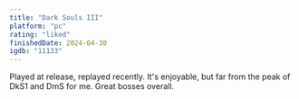 ```yaml
---
title: "Dark Souls III"
platform: "pc"
rating: "liked"
finishedDate: 2024-04-30
igdb: "11133"
---
```


Played at release, replayed recently. It's enjoyable, but far from the peak of DkS1 and DmS for me. Great bosses overall.
